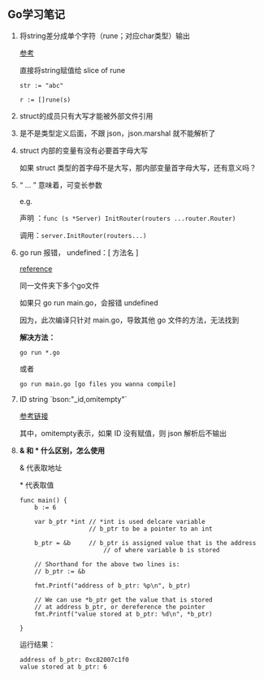 ## Go学习笔记

1. 将string差分成单个字符（rune；对应char类型）输出

   [参考](https://stackoverflow.com/questions/18556693/slice-string-into-letters)

   直接将string赋值给 slice of rune

   `str := "abc"`

   `r := []rune(s)`

2. struct的成员只有大写才能被外部文件引用

   

3. 是不是类型定义后面，不跟 json，json.marshal 就不能解析了

   

4. struct 内部的变量有没有必要首字母大写

   如果 struct 类型的首字母不是大写，那内部变量首字母大写，还有意义吗？

   

5. “ ... ” 意味着，可变长参数

   e.g. 

   声明 ：`func (s *Server) InitRouter(routers ...router.Router)`

   调用：`server.InitRouter(routers...)`

6. go run 报错， undefined：[ 方法名 ]

   [reference](<https://blog.csdn.net/pingD/article/details/79143235>)

   同一文件夹下多个go文件

   如果只 go run main.go，会报错 undefined

   因为，此次编译只针对 main.go，导致其他 go 文件的方法，无法找到

   **解决方法：**

   `go run *.go`

   或者

   `go run main.go [go files you wanna compile]`

7. ID  string   \`bson:"_id,omitempty"`

   [参考链接](<https://zhidao.baidu.com/question/459318125920057725.html>)

   其中，omitempty表示，如果 ID 没有赋值，则 json 解析后不输出

   

8. **& 和 * 什么区别，怎么使用**

   & 代表取地址

   \* 代表取值

   ```golang
   func main() {
       b := 6 
   
       var b_ptr *int // *int is used delcare variable
                      // b_ptr to be a pointer to an int
   
       b_ptr = &b     // b_ptr is assigned value that is the address
                          // of where variable b is stored
   
       // Shorthand for the above two lines is:
       // b_ptr := &b
   
       fmt.Printf("address of b_ptr: %p\n", b_ptr)
   
       // We can use *b_ptr get the value that is stored
       // at address b_ptr, or dereference the pointer 
       fmt.Printf("value stored at b_ptr: %d\n", *b_ptr)
   
   }
   ```

   运行结果：

   ```
   address of b_ptr: 0xc82007c1f0
   value stored at b_ptr: 6
   ```